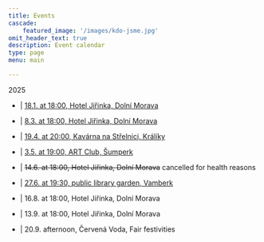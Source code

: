 ```yaml
---
title: Events
cascade:
    featured_image: '/images/kdo-jsme.jpg'
omit_header_text: true
description: Event calendar
type: page
menu: main

---
```


2025

- | [18.1. at 18:00, Hotel Jiřinka, Dolní Morava](https://www.facebook.com/hoteljirinka/posts/pfbid02Btt7Bfvopgm6YhvGQXGPVvjFbXTyzy3s5P5RzfkPxP6gyBDwhxZYMP9BupQD1rnpl)

- | [8.3.  at 18:00, Hotel Jiřinka, Dolní Morava](https://www.facebook.com/hoteljirinka/posts/pfbid024QE54HitkP3qW6RQ7fpwdSBSQCzoTN5YrfXQLZjntmvnXJBvaS3EsH1aWJ8awfn7l)

- | [19.4. at 20:00, Kavárna na Střelnici, Králíky](https://www.facebook.com/permalink.php?story_fbid=pfbid0pbc8HJ812xv5QznnRn7SU2zRRdxgWZXrbfDqJhSn6xjtQKvjuc2mWjrWWC4zZRLdl&id=100054493928106)

- | [3.5. at 19:00, ART Club, Šumperk](https://www.facebook.com/events/2723458744511424/)

- | ~~14.6. at 18:00, Hotel Jiřinka, Dolní Morava~~ cancelled for health reasons 

- | [27.6. at 19:30, public library garden, Vamberk](https://www.facebook.com/events/995163399187220/)

- | 16.8. at 18:00, Hotel Jiřinka, Dolní Morava

- | 13.9. at 18:00, Hotel Jiřinka, Dolní Morava

- | 20.9. afternoon, Červená Voda, Fair festivities


